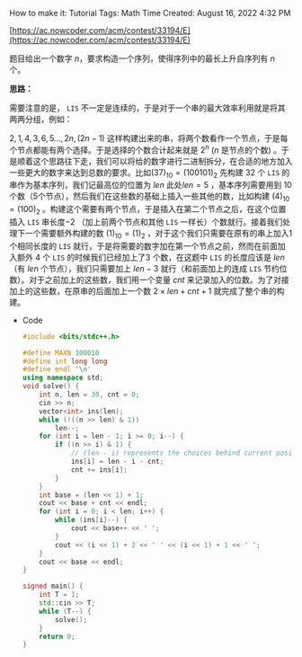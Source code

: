 How to make it: Tutorial
Tags: Math
Time Created: August 16, 2022 4:32 PM

[https://ac.nowcoder.com/acm/contest/33194/E](https://ac.nowcoder.com/acm/contest/33194/E)

题目给出一个数字 $n$，要求构造一个序列，使得序列中的最长上升自序列有 $n$ 个。

**思路：**

需要注意的是， `LIS` 不一定是连续的，于是对于一个串的最大效率利用就是将其两两分组，例如：

$2,1,4,3,6,5\dots ,2n,(2n-1)$ 这样构建出来的串，将两个数看作一个节点，于是每个节点都能有两个选择。于是选择的个数合计起来就是 $2^n$ ($n$ 是节点的个数) 。于是顺着这个思路往下走，我们可以将给的数字进行二进制拆分，在合适的地方加入一些更大的数字来达到总数的要求。比如$(37)_{10}=(100101)_2$  先构建 32 个 `LIS` 的串作为基本序列，我们记最高位的位置为 $len$ 此处$len=5$ ，基本序列需要用到 $10$ 个数（5个节点），然后我们在这些数的基础上插入一些其他的数，比如构建 $(4)_{10}=(100)_2$ 。构建这个需要有两个节点，于是插入在第二个节点之后，在这个位置插入 `LIS` 串长度$-$2 （加上前两个节点和其他 `LIS` 一样长）个数就行。接着我们处理下一个需要额外构建的数 $(1)_{10}=(1)_2$ ，对于这个我们只需要在原有的串上加入$1$ 个相同长度的 `LIS` 就行，于是将需要的数字加在第一个节点之前，然而在前面加入额外 $4$ 个 `LIS` 的时候我们已经加上了$3$  个数，在这题中 `LIS` 的长度应该是 $len$（有 $len$ 个节点），我们只需要加上 $len-3$ 就行（和前面加上的连成 `LIS` 节约位数）。对于之前加上的这些数，我们用一个变量 $cnt$ 来记录加入的位数。为了对接加上的这些数，在原串的后面加上一个数 $2\times len+cnt+1$ 就完成了整个串的构建。

- Code
    
    ```cpp
    #include <bits/stdc++.h>
    
    #define MAXN 100010
    #define int long long
    #define endl '\n'
    using namespace std;
    void solve() {
        int n, len = 30, cnt = 0;
        cin >> n;
        vector<int> ins(len);
        while (!((n >> len) & 1))
            len--;
        for (int i = len - 1; i >= 0; i--) {
            if ((n >> i) & 1) {
                // (len - i) represents the choices behind current position
                ins[i] = len - i - cnt;
                cnt += ins[i];
            }
        }
        int base = (len << 1) + 1;
        cout << base + cnt << endl;
        for (int i = 0; i < len; i++) {
            while (ins[i]--) {
                cout << base++ << ' ';
            }
            cout << (i << 1) + 2 << ' ' << (i << 1) + 1 << ' ';
        }
        cout << base << endl;
    }
    
    signed main() {
        int T = 1;
        std::cin >> T;
        while (T--) {
            solve();
        }
        return 0;
    }
    ```